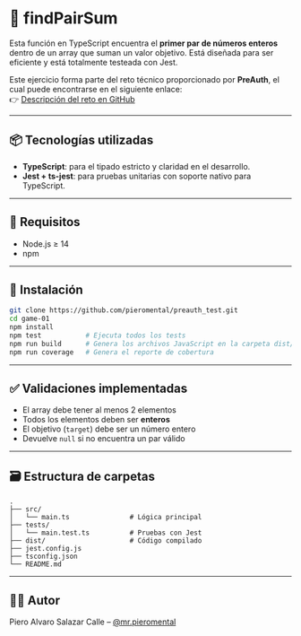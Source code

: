 # 🧠 findPairSum

Esta función en TypeScript encuentra el **primer par de números enteros** dentro de un array que suman un valor objetivo. Está diseñada para ser eficiente y está totalmente testeada con Jest.

Este ejercicio forma parte del reto técnico proporcionado por **PreAuth**, el cual puede encontrarse en el siguiente enlace:  
👉 [Descripción del reto en GitHub](https://github.com/preauth-io/challenge/tree/main/game-01)

---

## 📦 Tecnologías utilizadas

- **TypeScript**: para el tipado estricto y claridad en el desarrollo.
- **Jest + ts-jest**: para pruebas unitarias con soporte nativo para TypeScript.

---

## 📌 Requisitos

- Node.js ≥ 14
- npm

---

## 🚀 Instalación

```bash
git clone https://github.com/pieromental/preauth_test.git
cd game-01
npm install
npm test           # Ejecuta todos los tests
npm run build      # Genera los archivos JavaScript en la carpeta dist/
npm run coverage   # Genera el reporte de cobertura
```

---

## ✅ Validaciones implementadas

- El array debe tener al menos 2 elementos
- Todos los elementos deben ser **enteros**
- El objetivo (`target`) debe ser un número entero
- Devuelve `null` si no encuentra un par válido

---

## 🗃️ Estructura de carpetas

```
.
├── src/
│   └── main.ts               # Lógica principal
├── tests/
│   └── main.test.ts          # Pruebas con Jest
├── dist/                     # Código compilado
├── jest.config.js
├── tsconfig.json
└── README.md
```

---

## 👨‍💻 Autor

Piero Alvaro Salazar Calle – [@mr.pieromental](https://github.com/Pieromental)

